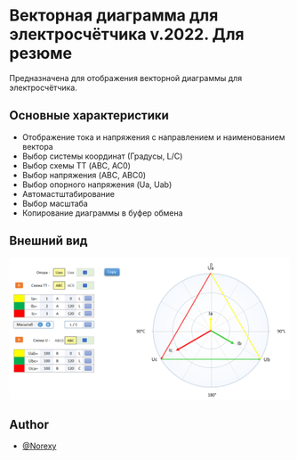 # Векторная диаграмма для электросчётчика v.2022. Для резюме

Предназначена для отображения векторной диаграммы для электросчётчика.

## Основные характеристики
- Отображение тока и напряжения с направлением и наименованием вектора
- Выбор системы координат (Градусы, L/C)
- Выбор схемы ТТ (ABC, AC0)
- Выбор напряжения (ABC, ABC0)
- Выбор опорного напряжения (Ua, Uab)
- Автомастштабирование
- Выбор масштаба
- Копирование диаграммы в буфер обмена


## Внешний вид

![App Screenshot](Screenshot.png)


## Author

- [@Norexy](https://github.com/Norexy)
